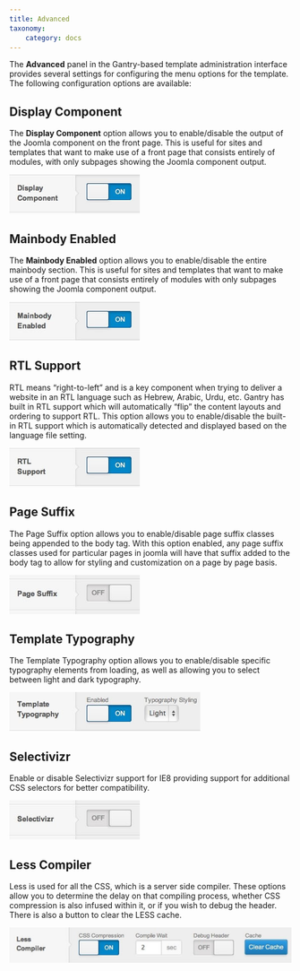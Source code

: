 ```yaml
---
title: Advanced
taxonomy:
    category: docs
---
```


The **Advanced** panel in the Gantry-based template administration interface provides several settings for configuring the menu options for the template. The following configuration options are available:

Display Component
-----------------
The **Display Component** option allows you to enable/disable the output of the Joomla component on the front page. This is useful for sites and templates that want to make use of a front page that consists entirely of modules, with only subpages showing the Joomla component output.

![](advanced-display-component.jpg)


Mainbody Enabled
----------------
The **Mainbody Enabled** option allows you to enable/disable the entire mainbody section. This is useful for sites and templates that want to make use of a front page that consists entirely of modules with only subpages showing the Joomla component output.

![](advanced-mainbody.jpg)


RTL Support
-----------
RTL means “right-to-left” and is a key component when trying to deliver a website in an RTL language such as Hebrew, Arabic, Urdu, etc. Gantry has built in RTL support which will automatically “flip” the content layouts and ordering to support RTL. This option allows you to enable/disable the built-in RTL support which is automatically detected and displayed based on the language file setting.

![](advanced-rtl.jpg)


Page Suffix
-----------
The Page Suffix option allows you to enable/disable page suffix classes being appended to the body tag. With this option enabled, any page suffix classes used for particular pages in joomla will have that suffix added to the body tag to allow for styling and customization on a page by page basis.

![](advanced-page-suffix.jpg)


Template Typography
-------------------
The Template Typography option allows you to enable/disable specific typography elements from loading, as well as allowing you to select between light and dark typography.

![](advanced-typography.jpg)


Selectivizr
-----------
Enable or disable Selectivizr support for IE8 providing support for additional CSS selectors for better compatibility.

![](advanced-selectivizr.jpg)


Less Compiler
-------------
Less is used for all the CSS, which is a server side compiler. These options allow you to determine the delay on that compiling process, whether CSS compression is also infused within it, or if you wish to debug the header. There is also a button to clear the LESS cache.

![](advanced-less.jpg)
